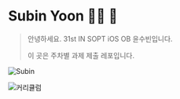 # Subin Yoon 👶🏻 💭

> 안녕하세요. 31st IN SOPT iOS OB 윤수빈입니다.
> 
> 이 곳은 주차별 과제 제출 레포입니다.


![Subin](https://user-images.githubusercontent.com/80062632/193507896-adb8ec82-e90b-4353-8e2c-61b83292d695.png)

![커리큘럼](https://user-images.githubusercontent.com/80062632/193507734-6992caa0-edeb-4cb5-9977-ee991391392f.jpeg)
